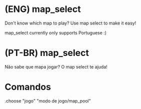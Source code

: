 # (ENG) map_select
Don't know which map to play? Use map select to make it easy! 

map_select currently only supports Portuguese :)

# (PT-BR) map_select
Não sabe que mapa jogar? O map select te ajuda!

# Comandos
.choose "jogo" "modo de jogo/map_pool"
